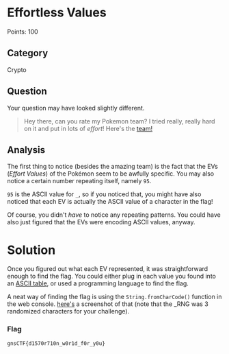 # Effortless Values
Points: 100

## Category
Crypto

## Question
Your question may have looked slightly different.
>Hey there, can you rate my Pokemon team? I tried really, really hard on it and put in lots of *effort*! Here's the [team!](https://pokepast.es/59fa13a9d4348304)

## Analysis

The first thing to notice (besides the amazing team) is the fact that the EVs (*Effort Values*) of the Pokémon seem to be awfully specific. You may also notice a certain number repeating itself, namely `95`.

`95` is the ASCII value for `_`, so if you noticed that, you might have also noticed that each EV is actually the ASCII value of a character in the flag! 

Of course, you didn't *have* to notice any repeating patterns. You could have also just figured that the EVs were encoding ASCII values, anyway.

# Solution

Once you figured out what each EV represented, it was straightforward enough to find the flag. You could either plug in each value you found into an [ASCII table](https://asciitable.com), or used a programming language to find the flag.

A neat way of finding the flag is using the `String.fromCharCode()` function in the web console. [here's](files/Teamatina.png) a screenshot of that (note that the _RNG was 3 randomized characters for your challenge).

### Flag
`gnsCTF{d1570r710n_w0r1d_f0r_y0u}`
